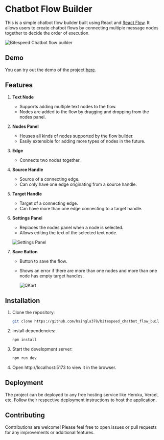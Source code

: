 # Chatbot Flow Builder

This is a simple chatbot flow builder built using React and [React Flow](https://reactflow.dev/). It allows users to create chatbot flows by connecting multiple message nodes together to decide the order of execution.

![Bitespeed Chatbot flow builder](https://bitespeed.notion.site/image/https%3A%2F%2Fs3-us-west-2.amazonaws.com%2Fsecure.notion-static.com%2F75974f28-7e11-4222-b99f-83ae626dc6b8%2FText_node.jpeg?table=block&id=118525ef-afef-4cf8-b073-d813ce8493b2&spaceId=bd075709-aeb9-477a-aa0d-347a38181da2&width=2000&userId=&cache=v2)

## Demo

You can try out the demo of the project [here](https://bitespeed-chat-flow-builder.vercel.app/).

## Features

1. **Text Node**
   - Supports adding multiple text nodes to the flow.
   - Nodes are added to the flow by dragging and dropping from the nodes panel.
   
2. **Nodes Panel**
   - Houses all kinds of nodes supported by the flow builder.
   - Easily extensible for adding more types of nodes in the future.
   
3. **Edge**
   - Connects two nodes together.
   
4. **Source Handle**
   - Source of a connecting edge.
   - Can only have one edge originating from a source handle.
   
5. **Target Handle**
   - Target of a connecting edge.
   - Can have more than one edge connecting to a target handle.
   
6. **Settings Panel**
   - Replaces the nodes panel when a node is selected.
   - Allows editing the text of the selected text node.

    ![Settings Panel](https://bitespeed.notion.site/image/https%3A%2F%2Fs3-us-west-2.amazonaws.com%2Fsecure.notion-static.com%2F38e424e4-01cd-462b-a4af-29de9d2c404c%2FSettings_panel.jpeg?table=block&id=7ae6c90f-b3d5-47e9-9d12-0d0b7275bf5f&spaceId=bd075709-aeb9-477a-aa0d-347a38181da2&width=2000&userId=&cache=v2)
   
7. **Save Button**
   - Button to save the flow.
   - Shows an error if there are more than one nodes and more than one node has empty target handles.
  
     ![QKart](https://bitespeed.notion.site/image/https%3A%2F%2Fs3-us-west-2.amazonaws.com%2Fsecure.notion-static.com%2Fb33c6166-aa3e-4c1a-b1b8-1dbd010e1e2e%2FScreenshot_2022-10-24_at_10.41.29_PM.png?table=block&id=fcd6da61-a9da-42e5-a341-77871648de6e&spaceId=bd075709-aeb9-477a-aa0d-347a38181da2&width=2000&userId=&cache=v2)

## Installation

1. Clone the repository:

   ```bash
   git clone https://github.com/hsingla378/bitespeed_chatbot_flow_builder.git
   ```

2. Install dependencies:

   ```bash
   npm install
   ```

3. Start the development server:

   ```bash
   npm run dev
   ```

4. Open http://localhost:5173 to view it in the browser.

## Deployment

The project can be deployed to any free hosting service like Heroku, Vercel, etc. Follow their respective deployment instructions to host the application.

## Contributing

Contributions are welcome! Please feel free to open issues or pull requests for any improvements or additional features.
